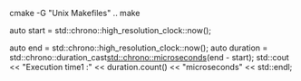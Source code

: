 cmake -G "Unix Makefiles" ..
make

auto start = std::chrono::high_resolution_clock::now();

auto end = std::chrono::high_resolution_clock::now();
auto duration = std::chrono::duration_cast<std::chrono::microseconds>(end - start);
std::cout << "Execution time1 :" << duration.count() << "microseconds" << std::endl;